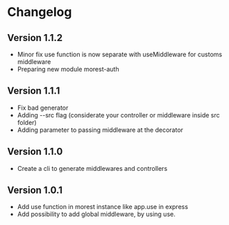 # Changelog

## Version 1.1.2
- Minor fix use function is now separate with useMiddleware for customs middleware
- Preparing new module morest-auth

## Version 1.1.1

- Fix bad generator 
- Adding --src flag (considerate your controller or middleware inside src folder)
- Adding parameter to passing middleware at the decorator

## Version 1.1.0

- Create a cli to generate middlewares and controllers
## Version 1.0.1

- Add use function in morest instance like app.use in express
- Add possibility to add global middleware, by using use.
